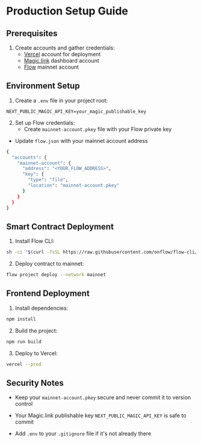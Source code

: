# Production Setup Guide

## Prerequisites

1. Create accounts and gather credentials:
    - [Vercel](https://vercel.com) account for deployment
    - [Magic.link](https://magic.link) dashboard account
    - [Flow](https://flow.com) mainnet account

## Environment Setup

1. Create a `.env` file in your project root:

```properties
NEXT_PUBLIC_MAGIC_API_KEY=your_magic_publishable_key
```

2. Set up Flow credentials:
    - Create `mainnet-account.pkey` file with your Flow private key

-   Update `flow.json` with your mainnet account address

```sh
{
  "accounts": {
    "mainnet-account": {
      "address": "<YOUR_FLOW_ADDRESS>",
      "key": {
        "type": "file",
        "location": "mainnet-account.pkey"
      }
    }
  }
}
```

## Smart Contract Deployment

1. Install Flow CLI:

```sh
sh -ci "$(curl -fsSL https://raw.githubusercontent.com/onflow/flow-cli/master/install.sh)"
```

2. Deploy contract to mainnet:

```sh
flow project deploy --network mainnet
```

## Frontend Deployment

1. Install dependencies:

```sh
npm install
```

2. Build the project:

```sh
npm run build
```

3. Deploy to Vercel:

```sh
vercel --prod
```

## Security Notes

-   Keep your `mainnet-account.pkey` secure and never commit it to version control

-   Your Magic.link publishable key `NEXT_PUBLIC_MAGIC_API_KEY` is safe to commit

-   Add `.env` to your `.gitignore` file if it's not already there
